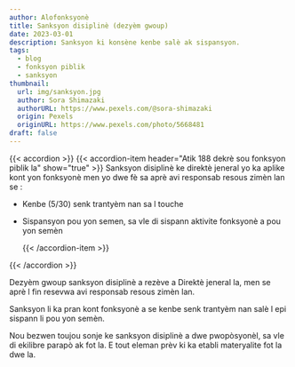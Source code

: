 ```yaml
---
author: Alofonksyonè
title: Sanksyon disiplinè (dezyèm gwoup)
date: 2023-03-01
description: Sanksyon ki konsène kenbe salè ak sispansyon.
tags:
  - blog
  - fonksyon piblik
  - sanksyon 
thumbnail:
  url: img/sanksyon.jpg
  author: Sora Shimazaki
  authorURL: https://www.pexels.com/@sora-shimazaki
  origin: Pexels
  originURL: https://www.pexels.com/photo/5668481
draft: false
---
```


{{< accordion >}}
  {{< accordion-item header="Atik 188 dekrè sou fonksyon piblik la" show="true" >}}
  Sanksyon disiplinè ke direktè jeneral yo ka aplike kont yon fonksyonè men yo dwe fè sa aprè avi responsab resous zimèn lan se :
  - Kenbe (5/30) senk trantyèm nan sa l touche
  - Sispansyon pou yon semen, sa vle di sispann aktivite fonksyonè a pou yon semèn

    {{< /accordion-item >}}
  <!-- {{< accordion-item header="Accordion Item #2" >}}
    This is the third item's accordion body.
  {{< /accordion-item >}} -->
  <!-- {{< accordion-item header="Accordion Item #3" >}}
    This is the third item's accordion body.
  {{< /accordion-item >}} -->
{{< /accordion >}}

Dezyèm gwoup sanksyon disiplinè a rezève a Direktè jeneral la, men se aprè l fin resevwa avi responsab resous zimèn lan. 

Sanksyon li ka pran kont fonksyonè a se kenbe senk trantyèm nan salè l epi sispann li pou yon semèn. 

Nou bezwen toujou sonje ke sanksyon disiplinè a dwe pwopòsyonèl, sa vle di ekilibre parapò ak fot la. E tout eleman prèv ki ka etabli materyalite fot la dwe la.
